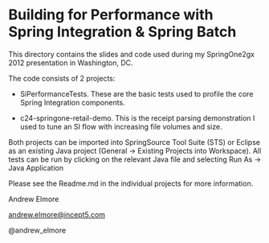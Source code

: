 Building for Performance with Spring Integration & Spring Batch
===============================================================

This directory contains the slides and code used during my SpringOne2gx 2012 presentation in Washington, DC.

The code consists of 2 projects:

* SiPerformanceTests. These are the basic tests used to profile the core Spring Integration components.

* c24-springone-retail-demo. This is the receipt parsing demonstration I used to tune an SI flow with increasing file volumes and size.


Both projects can be imported into SpringSource Tool Suite (STS) or Eclipse as an existing Java project (General -> Existing Projects into Workspace).
All tests can be run by clicking on the relevant Java file and selecting Run As -> Java Application

Please see the Readme.md in the individual projects for more information.

Andrew Elmore

andrew.elmore@incept5.com

@andrew_elmore

